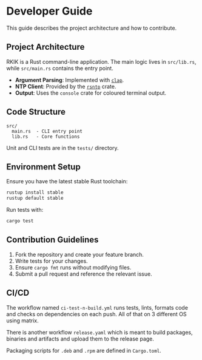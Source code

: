 # Developer Guide

This guide describes the project architecture and how to contribute.

## Project Architecture

RKIK is a Rust command-line application. The main logic lives in `src/lib.rs`, while `src/main.rs` contains the entry point.

- **Argument Parsing**: Implemented with [`clap`](https://docs.rs/clap).
- **NTP Client**: Provided by the [`rsntp`](https://crates.io/crates/rsntp) crate.
- **Output**: Uses the `console` crate for coloured terminal output.

## Code Structure

```
src/
  main.rs  - CLI entry point
  lib.rs   - Core functions
```

Unit and CLI tests are in the `tests/` directory.

## Environment Setup

Ensure you have the latest stable Rust toolchain:

```bash
rustup install stable
rustup default stable
```

Run tests with:

```bash
cargo test
```

## Contribution Guidelines

1. Fork the repository and create your feature branch.
2. Write tests for your changes.
3. Ensure `cargo fmt` runs without modifying files.
4. Submit a pull request and reference the relevant issue.

## CI/CD

The workflow named `ci-test-n-build.yml` runs tests, lints, formats code and checks on dependencies on each push. All of that on 3 different OS using 
matrix.

There is another workflow `release.yaml` which is meant to build packages, binaries and artifacts and upload them to the 
release page.

Packaging scripts for `.deb` and `.rpm` are defined in `Cargo.toml`.

